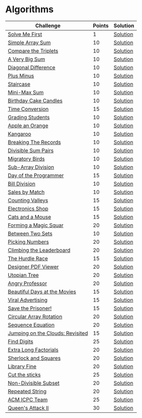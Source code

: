 # Algorithms

| Challenge                                                                                                         | Points | Solution                                                                                                     |
|-------------------------------------------------------------------------------------------------------------------|--------|--------------------------------------------------------------------------------------------------------------|
| [Solve Me First](https://www.hackerrank.com/challenges/solve-me-first/problem)                                    | 1      | [Solution](https://github.com/AlexJunior01/HackerRank/blob/master/Algorithms/SolveMeFirst.py)                |
| [Simple Array Sum](https://www.hackerrank.com/challenges/simple-array-sum)                                        | 10     | [Solution](https://github.com/AlexJunior01/HackerRank/blob/master/Algorithms/SimpleArraySum.py)              |
| [Compare the Triplets](https://www.hackerrank.com/challenges/compare-the-triplets)                                | 10     | [Solution](https://github.com/AlexJunior01/HackerRank/blob/master/Algorithms/CompareTheTriplets.py)          |
| [A Very Big Sum](https://www.hackerrank.com/challenges/a-very-big-sum)                                            | 10     | [Solution](https://github.com/AlexJunior01/HackerRank/blob/master/Algorithms/AVeryBigSum.py)                 |
| [Diagonal Difference](https://www.hackerrank.com/challenges/diagonal-difference)                                  | 10     | [Solution](https://github.com/AlexJunior01/HackerRank/blob/master/Algorithms/DiagonalDifference.py)          |
| [Plus Minus](https://www.hackerrank.com/challenges/plus-minus/problem)                                            | 10     | [Solution](https://github.com/AlexJunior01/HackerRank/blob/master/Algorithms/PlusMinus.py)                   |
| [Staircase](https://www.hackerrank.com/challenges/staircase/problem)                                              | 10     | [Solution](https://github.com/AlexJunior01/HackerRank/blob/master/Algorithms/Staircase.py)                   |
| [Mini-Max Sum](https://www.hackerrank.com/challenges/mini-max-sum/problem)                                        | 10     | [Solution](https://github.com/AlexJunior01/HackerRank/blob/master/Algorithms/MiniMaxSum.py)                  |
| [Birthday Cake Candles](https://www.hackerrank.com/challenges/birthday-cake-candles/problem)                      | 10     | [Solution](https://github.com/AlexJunior01/HackerRank/blob/master/Algorithms/BirthdayCakeCandles.py)         |
| [Time Conversion](https://www.hackerrank.com/challenges/time-conversion/problem)                                  | 15     | [Solution](https://github.com/AlexJunior01/HackerRank/blob/master/Algorithms/TimeConversion.py)              |
| [Grading Students](https://www.hackerrank.com/challenges/grading/problem)                                         | 10     | [Solution](https://github.com/AlexJunior01/HackerRank/blob/master/Algorithms/GradingStudents.py)             |
| [Apple an Orange](https://www.hackerrank.com/challenges/apple-and-orange)                                         | 10     | [Solution](https://github.com/AlexJunior01/HackerRank/blob/master/Algorithms/AppleAndOranje.py)              |
| [Kangaroo](https://www.hackerrank.com/challenges/kangaroo)                                                        | 10     | [Solution](https://github.com/AlexJunior01/HackerRank/blob/master/Algorithms/Kangaroo.py)                    |
| [Breaking The Records](https://www.hackerrank.com/challenges/breaking-best-and-worst-records/problem)             | 10     | [Solution](https://github.com/AlexJunior01/HackerRank/blob/master/Algorithms/BreakingTheRecords.py)          |
| [Divisible Sum Pairs](https://www.hackerrank.com/challenges/divisible-sum-pairs/problem)                          | 10     | [Solution](https://github.com/AlexJunior01/HackerRank/blob/master/Algorithms/DivisibleSumPairs.py)           |
| [Migratory Birds](https://www.hackerrank.com/challenges/migratory-birds/problem)                                  | 10     | [Solution](https://github.com/AlexJunior01/HackerRank/blob/master/Algorithms/MigratoryBirds.py)              |
| [Sub-Array Division](https://www.hackerrank.com/challenges/the-birthday-bar/problem)                              | 10     | [Solution](https://github.com/AlexJunior01/HackerRank/blob/master/Algorithms/Sub-ArrayDivision.py)           |
| [Day of the Programmer](https://www.hackerrank.com/challenges/day-of-the-programmer/problem)                      | 15     | [Solution](https://github.com/AlexJunior01/HackerRank/blob/master/Algorithms/DayOfTheProgrammer.py)          |
| [Bill Division](https://www.hackerrank.com/challenges/bon-appetit/problem)                                        | 10     | [Solution](https://github.com/AlexJunior01/HackerRank/blob/master/Algorithms/BillDivision.py)                |
| [Sales by Match](https://www.hackerrank.com/challenges/sock-merchant/problem)                                     | 10     | [Solution](https://github.com/AlexJunior01/HackerRank/blob/master/Algorithms/SalesByMatch.py)                |
| [Counting Valleys](https://www.hackerrank.com/challenges/counting-valleys/problem)                                | 15     | [Solution](https://github.com/AlexJunior01/HackerRank/blob/master/Algorithms/CountingValleys.py)             |
| [Electronics Shop](https://www.hackerrank.com/challenges/electronics-shop/problem?h_r=next-challenge&h_v=zen)     | 15     | [Solution](https://github.com/AlexJunior01/HackerRank/blob/master/Algorithms/ElectronicsShop.py)             |
| [Cats and a Mouse](https://www.hackerrank.com/challenges/cats-and-a-mouse/problem)                                | 15     | [Solution](https://github.com/AlexJunior01/HackerRank/blob/master/Algorithms/CatsAndAMouse.py)               |
| [Forming a Magic Squar](https://www.hackerrank.com/challenges/magic-square-forming/problem)                       | 20     | [Solution](https://github.com/AlexJunior01/HackerRank/blob/master/Algorithms/FormingMagicSquare.py)          |
| [Between Two Sets](https://www.hackerrank.com/challenges/between-two-sets/problem)                                | 10     | [Solution](https://github.com/AlexJunior01/HackerRank/blob/master/Algorithms/BetweenTwoSets.py)              |
| [Picking Numbers](https://www.hackerrank.com/challenges/picking-numbers/problem)                                  | 20     | [Solution](https://github.com/AlexJunior01/HackerRank/blob/master/Algorithms/PickingNumbers.py)              |
| [Climbing the Leaderboard](https://www.hackerrank.com/challenges/climbing-the-leaderboard/problem#!)              | 20     | [Solution](https://github.com/AlexJunior01/HackerRank/blob/master/Algorithms/ClimbingTheLeaderboard.py)      |
| [The Hurdle Race](https://www.hackerrank.com/challenges/the-hurdle-race/problem)                                  | 15     | [Solution](https://github.com/AlexJunior01/HackerRank/blob/master/Algorithms/TheHurdleRace.py)               |
| [Designer PDF Viewer](https://www.hackerrank.com/challenges/designer-pdf-viewer/problem)                          | 20     | [Solution](https://github.com/AlexJunior01/HackerRank/blob/master/Algorithms/DesignerPDFViewer.py)           |
| [Utopian Tree](https://www.hackerrank.com/challenges/utopian-tree/problem)                                        | 20     | [Solution](https://github.com/AlexJunior01/HackerRank/blob/master/Algorithms/UtopianTree.py)                 |
| [Angry Professor](https://www.hackerrank.com/challenges/angry-professor/problem)                                  | 20     | [Solution](https://github.com/AlexJunior01/HackerRank/blob/master/Algorithms/AngryProfessor.py)              |
| [Beautiful Days at the Movies](https://www.hackerrank.com/challenges/beautiful-days-at-the-movies/problem)        | 15     | [Solution](https://github.com/AlexJunior01/HackerRank/blob/master/Algorithms/BeautifulDaysAtTheMovies.py)    |
| [Viral Advertising](https://www.hackerrank.com/challenges/strange-advertising/problem)                            | 15     | [Solution](https://github.com/AlexJunior01/HackerRank/blob/master/Algorithms/ViralAdvertising.py)            |
| [Save the Prisoner!](https://www.hackerrank.com/challenges/save-the-prisoner/problem)                             | 15     | [Solution](https://github.com/AlexJunior01/HackerRank/blob/master/Algorithms/SaveThePrisoner.py)             |
| [Circular Array Rotation](https://www.hackerrank.com/challenges/circular-array-rotation/problem)                  | 20     | [Solution](https://github.com/AlexJunior01/HackerRank/blob/master/Algorithms/CircularArrayRotation.py)       |
| [Sequence Equation](https://www.hackerrank.com/challenges/permutation-equation/problem)                           | 20     | [Solution](https://github.com/AlexJunior01/HackerRank/blob/master/Algorithms/SequenceEquation.py)            |
| [Jumping on the Clouds: Revisited](https://www.hackerrank.com/challenges/jumping-on-the-clouds-revisited/problem) | 15     | [Solution](https://github.com/AlexJunior01/HackerRank/blob/master/Algorithms/JumpingOnTheCloudsRevisited.py) |
| [Find Digits](https://www.hackerrank.com/challenges/find-digits/problem)                                          | 25     | [Solution](https://github.com/AlexJunior01/HackerRank/blob/master/Algorithms/FindDigits.py)                  |
| [Extra Long Factorials](https://www.hackerrank.com/challenges/extra-long-factorials/problem)                      | 20     | [Solution](https://github.com/AlexJunior01/HackerRank/blob/master/Algorithms/ExtraLongFactorials.py)         |
| [Sherlock and Squares](https://www.hackerrank.com/challenges/sherlock-and-squares/problem)                        | 20     | [Solution](https://github.com/AlexJunior01/HackerRank/blob/master/Algorithms/sherlock_and_squares.py)        |
| [Library Fine](https://www.hackerrank.com/challenges/library-fine/problem)                                        | 20     | [Solution](https://github.com/AlexJunior01/HackerRank/blob/master/Algorithms/library_fine.py)                |
| [Cut the sticks](https://www.hackerrank.com/challenges/cut-the-sticks/problem)                                    | 25     | [Solution](https://github.com/AlexJunior01/HackerRank/blob/master/Algorithms/cut_the_sticks.py)              |
| [Non-Divisible Subset](https://www.hackerrank.com/challenges/non-divisible-subset/problem)                        | 20     | [Solution](https://github.com/AlexJunior01/HackerRank/blob/master/Algorithms/non_divisible_subset.py)        |
| [Repeated String](https://www.hackerrank.com/challenges/repeated-string/problem)                                  | 20     | [Solution](https://github.com/AlexJunior01/HackerRank/blob/master/Algorithms/repeated_string.py)             |
| [ACM ICPC Team](https://www.hackerrank.com/challenges/acm-icpc-team/problem)                                      | 25     | [Solution](https://github.com/AlexJunior01/HackerRank/blob/master/Algorithms/acm_icpc_team.py)               |
| [Queen's Attack II](https://www.hackerrank.com/challenges/queens-attack-2/problem)                                | 30     | [Solution](https://github.com/AlexJunior01/HackerRank/blob/master/Algorithms/queens_attack.py)               |